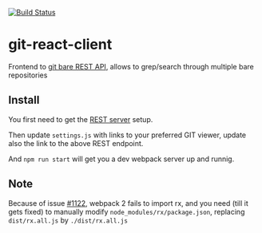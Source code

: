 [![Build Status](https://travis-ci.org/Ullink/git-react-client.svg)](https://travis-ci.org/Ullink/git-react-client)

# git-react-client
Frontend to [git bare REST API](https://github.com/Ullink/git-bare-node-rest-api), allows to grep/search through multiple bare repositories

## Install

You first need to get the [REST server](https://github.com/Ullink/git-bare-node-rest-api) setup.

Then update `settings.js` with links to your preferred GIT viewer, update also the link to the above REST endpoint.

And `npm run start` will get you a dev webpack server up and runnig.

## Note

Because of issue [#1122](https://github.com/Reactive-Extensions/RxJS/issues/1122), webpack 2 fails to import rx, and you need (till it gets fixed) to manually modify `node_modules/rx/package.json`, replacing `dist/rx.all.js` by `./dist/rx.all.js`
